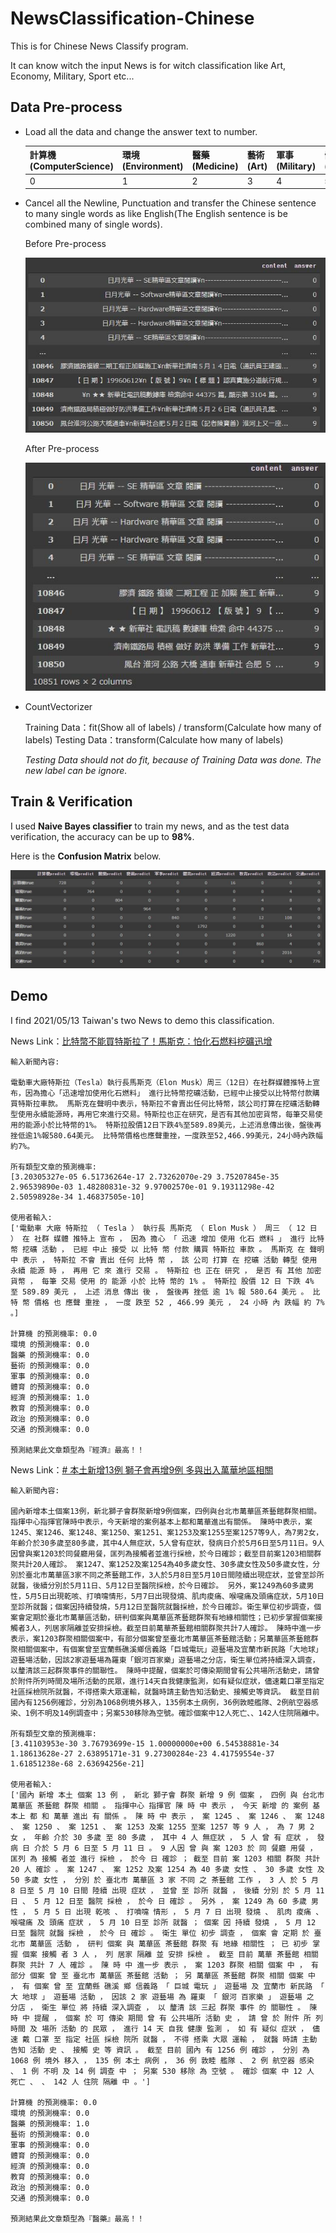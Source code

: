 # NewsClassification-Chinese
This is for Chinese News Classify program. 

It can know witch the input News is for witch classification like Art, Economy, Military, Sport etc...

## Data Pre-process
- Load all the data and change the answer text to number.

  | 計算機(ComputerScience) | 環境(Environment) | 醫藥(Medicine) | 藝術(Art) | 軍事(Military) | 體育(Sport) | 經濟(Economy) | 教育(Education) | 政治(Politics) | 交通(Traffic) |
  |---------|---------|---------|---------|---------|---------|---------|---------|---------|---------|
  | 0 | 1 | 2 | 3 | 4 | 5 | 6 | 7 | 8 | 9 |

- Cancel all the Newline, Punctuation and transfer the Chinese sentence to many single words as like English(The English sentence is be combined many of single words).

  Before Pre-process
  
  ![alt text](https://raw.githubusercontent.com/ahoucbvtw/NewsClassification-Chinese/main/Picture/Before%20Pre-process.jpg "Before Pre-process")
  
  After Pre-process
  
  ![alt text](https://raw.githubusercontent.com/ahoucbvtw/NewsClassification-Chinese/main/Picture/After%20Pre-process.jpg "After Pre-process")
  
- CountVectorizer

  Training Data：fit(Show all of labels) / transform(Calculate how many of labels)
  Testing Data：transform(Calculate how many of labels)
  
  *Testing Data should not do fit, because of Training Data was done. The new label can be ignore.*
  
## Train & Verification
  I used **Naive Bayes classifier** to train my news, and as the test data verification, the accuracy can be up to **98%**.
  
  Here is the **Confusion Matrix** below.
  
  ![alt text](https://raw.githubusercontent.com/ahoucbvtw/NewsClassification-Chinese/main/Picture/Confusion%20Matrix.jpg "Confusion Matrix")
  
## Demo
  I find 2021/05/13 Taiwan's two News to demo this classification.
  
  News Link：[比特幣不能買特斯拉了！馬斯克：怕化石燃料挖礦迅增](https://udn.com/news/story/6811/5453859)
  
 ```
輸入新聞內容:

電動車大廠特斯拉（Tesla）執行長馬斯克（Elon Musk）周三（12日）在社群媒體推特上宣布，因為擔心「迅速增加使用化石燃料」 進行比特幣挖礦活動，已經中止接受以比特幣付款購買特斯拉車款。 馬斯克在聲明中表示，特斯拉不會賣出任何比特幣，該公司打算在挖礦活動轉型使用永續能源時，再用它來進行交易。特斯拉也正在研究，是否有其他加密貨幣，每筆交易使用的能源小於比特幣的1%。 特斯拉股價12日下跌4%至589.89美元，上述消息傳出後，盤後再挫低逾1%報580.64美元。 比特幣價格也應聲重挫，一度跌至52,466.99美元，24小時內跌幅約7%。
  
所有類型文章的預測機率: 
[3.20305327e-05 6.51736264e-17 2.73262070e-29 3.75207845e-35 2.96539890e-03 1.48280831e-32 9.97002570e-01 9.19311298e-42 2.50598928e-34 1.46837505e-10]
 
 使用者輸入:  
 ['電動車 大廠 特斯拉 （ Tesla ） 執行長 馬斯克 （ Elon Musk ） 周三 （ 12 日 ） 在 社群 媒體 推特上 宣布 ， 因為 擔心 「 迅速 增加 使用 化石 燃料 」 進行 比特 幣 挖礦 活動 ， 已經 中止 接受 以 比特 幣 付款 購買 特斯拉 車款 。 馬斯克 在 聲明 中 表示 ， 特斯拉 不會 賣出 任何 比特 幣 ， 該 公司 打算 在 挖礦 活動 轉型 使用 永續 能源 時 ， 再用 它 來 進行 交易 。 特斯拉 也 正在 研究 ， 是否 有 其他 加密 貨幣 ， 每筆 交易 使用 的 能源 小於 比特 幣的 1% 。 特斯拉 股價 12 日 下跌 4% 至 589.89 美元 ， 上述 消息 傳出 後 ， 盤後再 挫低 逾 1% 報 580.64 美元 。 比特 幣 價格 也 應聲 重挫 ， 一度 跌至 52 , 466.99 美元 ， 24 小時 內 跌幅 約 7% 。]
 
計算機 的預測機率: 0.0
環境 的預測機率: 0.0
醫藥 的預測機率: 0.0
藝術 的預測機率: 0.0
軍事 的預測機率: 0.0
體育 的預測機率: 0.0
經濟 的預測機率: 1.0
教育 的預測機率: 0.0
政治 的預測機率: 0.0
交通 的預測機率: 0.0

預測結果此文章類型為『經濟』最高！！
 ```
 
News Link：[# 本土新增13例 獅子會再增9例 多與出入萬華地區相關](https://health.udn.com/health/story/120950/5454912)

 ```
輸入新聞內容:

國內新增本土個案13例，新北獅子會群聚新增9例個案，四例與台北市萬華區茶藝館群聚相關。指揮中心指揮官陳時中表示，今天新增的案例基本上都和萬華進出有關係。 陳時中表示，案1245、案1246、案1248、案1250、案1251、案1253及案1255至案1257等9人，為7男2女，年齡介於30多歲至80多歲，其中4人無症狀，5人曾有症狀，發病日介於5月6日至5月11日。9人因曾與案1203於同餐廳用餐，匡列為接觸者並進行採檢，於今日確診；截至目前案1203相關群聚共計20人確診。 案1247、案1252及案1254為40多歲女性、30多歲女性及50多歲女性，分別於臺北市萬華區3家不同之茶藝館工作，3人於5月8日至5月10日間陸續出現症狀，並曾至診所就醫，後續分別於5月11日、5月12日至醫院採檢，於今日確診。 另外，案1249為60多歲男性，5月5日出現乾咳、打噴嚏情形，5月7日出現發燒、肌肉痠痛、喉嚨痛及頭痛症狀，5月10日至診所就醫；個案因持續發燒，5月12日至醫院就醫採檢，於今日確診。衛生單位初步調查，個案會定期於臺北市萬華區活動，研判個案與萬華區茶藝館群聚有地緣相關性；已初步掌握個案接觸者3人，列居家隔離並安排採檢。截至目前萬華茶藝館相關群聚共計7人確診。 陳時中進一步表示，案1203群聚相關個案中，有部分個案曾至臺北市萬華區茶藝館活動；另萬華區茶藝館群聚相關個案中，有個案曾至宜蘭縣礁溪鄉信義路「巨城電玩」遊藝場及宜蘭市新民路「大地球」遊藝場活動，因該2家遊藝場為羅東「銀河百家樂」遊藝場之分店，衛生單位將持續深入調查，以釐清該三起群聚事件的關聯性。 陳時中提醒，個案於可傳染期間曾有公共場所活動史，請曾於附件所列時間及場所活動的民眾，進行14天自我健康監測，如有疑似症狀，儘速戴口罩至指定社區採檢院所就醫，不得搭乘大眾運輸，就醫時請主動告知活動史、接觸史等資訊。 截至目前國內有1256例確診，分別為1068例境外移入，135例本土病例，36例敦睦艦隊、2例航空器感染、1例不明及14例調查中；另案530移除為空號。確診個案中12人死亡、、142人住院隔離中。

所有類型文章的預測機率: 
[3.41103953e-30 3.76793699e-15 1.00000000e+00 6.54538881e-34 1.18613628e-27 2.63895171e-31 9.27300284e-23 4.41759554e-37 1.61851238e-68 2.63694256e-21]

使用者輸入: 
['國內 新增 本土 個案 13 例 ， 新北 獅子會 群聚 新增 9 例 個案 ， 四例 與 台北市 萬華區 茶藝館 群聚 相關 。 指揮中心 指揮官 陳 時 中 表示 ， 今天 新增 的 案例 基本上 都 和 萬華 進出 有 關係 。 陳 時 中 表示 ， 案 1245 、 案 1246 、 案 1248 、 案 1250 、 案 1251 、 案 1253 及案 1255 至案 1257 等 9 人 ， 為 7 男 2 女 ， 年齡 介於 30 多歲 至 80 多歲 ， 其中 4 人 無症狀 ， 5 人 曾 有 症狀 ， 發病 日 介於 5 月 6 日至 5 月 11 日 。 9 人因 曾 與 案 1203 於 同 餐廳 用餐 ， 匡列 為 接觸 者並 進行 採檢 ， 於今 日 確診 ； 截至 目前 案 1203 相關 群聚 共計 20 人 確診 。 案 1247 、 案 1252 及案 1254 為 40 多歲 女性 、 30 多歲 女性 及 50 多歲 女性 ， 分別 於 臺北市 萬華區 3 家 不同 之 茶藝館 工作 ， 3 人 於 5 月 8 日至 5 月 10 日間 陸續 出現 症狀 ， 並曾 至 診所 就醫 ， 後續 分別 於 5 月 11 日 、 5 月 12 日至 醫院 採檢 ， 於今 日 確診 。 另外 ， 案 1249 為 60 多歲 男性 ， 5 月 5 日 出現 乾咳 、 打噴嚏 情形 ， 5 月 7 日 出現 發燒 、 肌肉 痠痛 、 喉嚨痛 及 頭痛 症狀 ， 5 月 10 日至 診所 就醫 ； 個案 因 持續 發燒 ， 5 月 12 日至 醫院 就醫 採檢 ， 於今 日 確診 。 衛生 單位 初步 調查 ， 個案 會 定期 於 臺北市 萬華區 活動 ， 研判 個案 與 萬華區 茶藝館 群聚 有 地緣 相關性 ； 已 初步 掌握 個案 接觸 者 3 人 ， 列 居家 隔離 並 安排 採檢 。 截至 目前 萬華 茶藝館 相關 群聚 共計 7 人 確診 。 陳 時 中 進一步 表示 ， 案 1203 群聚 相關 個案 中 ， 有 部分 個案 曾 至 臺北市 萬華區 茶藝館 活動 ； 另 萬華區 茶藝館 群聚 相關 個案 中 ， 有 個案 曾 至 宜蘭縣 礁溪 鄉 信義路 「 巨城 電玩 」 遊藝場 及 宜蘭市 新民路 「 大 地球 」 遊藝場 活動 ， 因該 2 家 遊藝場 為 羅東 「 銀河 百家樂 」 遊藝場 之 分店 ， 衛生 單位 將 持續 深入調查 ， 以 釐清 該 三起 群聚 事件 的 關聯性 。 陳 時 中 提醒 ， 個案 於 可 傳染 期間 曾 有 公共場所 活動 史 ， 請 曾 於 附件 所 列 時間 及 場所 活動 的 民眾 ， 進行 14 天 自我 健康 監測 ， 如 有 疑似 症狀 ， 儘速 戴 口罩 至 指定 社區 採檢 院所 就醫 ， 不得 搭乘 大眾 運輸 ， 就醫 時請 主動 告知 活動 史 、 接觸 史 等 資訊 。 截至 目前 國內 有 1256 例 確診 ， 分別 為 1068 例 境外 移入 ， 135 例 本土 病例 ， 36 例 敦睦 艦隊 、 2 例 航空器 感染 、 1 例 不明 及 14 例 調查 中 ； 另案 530 移除 為 空號 。 確診 個案 中 12 人 死亡 、 、 142 人 住院 隔離 中 。'] 

計算機 的預測機率: 0.0 
環境 的預測機率: 0.0 
醫藥 的預測機率: 1.0 
藝術 的預測機率: 0.0 
軍事 的預測機率: 0.0 
體育 的預測機率: 0.0 
經濟 的預測機率: 0.0 
教育 的預測機率: 0.0 
政治 的預測機率: 0.0 
交通 的預測機率: 0.0 

預測結果此文章類型為『醫藥』最高！！
